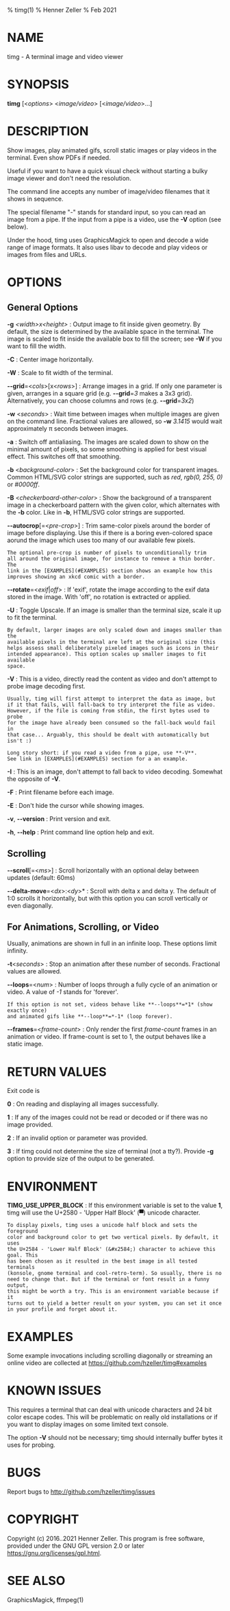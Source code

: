 % timg(1)
% Henner Zeller
% Feb 2021

# NAME

timg - A terminal image and video viewer

# SYNOPSIS

  **timg** [&lt;*options*&gt; &lt;*image/video*&gt; [&lt;*image/video*&gt;...]

# DESCRIPTION

Show images, play animated gifs, scroll static images or play videos in the
terminal. Even show PDFs if needed.

Useful if you want to have a quick visual check without starting a
bulky image viewer and don't need the resolution.

The command line accepts any number of image/video filenames that it shows
in sequence.

The special filename "*-*" stands for standard input, so you can read
an image from a pipe. If the input from a pipe is a video, use the **-V** option
(see below).

Under the hood, timg uses GraphicsMagick to open and decode a wide
range of image formats. It also uses libav to decode and play videos or images
from files and URLs.

# OPTIONS

## General Options
**-g** *&lt;width&gt;x&lt;height&gt;*
:     Output image to fit inside given geometry. By default, the size is
     determined by the available space in the terminal. The image is
     scaled to fit inside the available box to fill the screen; see **-W** if
     you want to fill the width.

**-C**
:    Center image horizontally.

**-W**
:    Scale to fit width of the terminal.

**--grid**=&lt;*cols*&gt;[x&lt;*rows*&gt;]
:    Arrange images in a grid. If only one parameter is given, arranges in a
    square grid (e.g. **--grid**=*3* makes a 3x3 grid). Alternatively, you can choose
    columns and rows (e.g. **--grid**=*3x2*)

**-w** &lt;*seconds*&gt;
:   Wait time between images when multiple images are given on the command
    line. Fractional values are allowed, so **-w** *3.1415* would wait approximately
    π seconds between images.

**-a**
:    Switch off antialiasing. The images are scaled down to show on the
    minimal amount of pixels, so some smoothing is applied for best visual
    effect. This switches off that smoothing.

**-b** &lt;*background-color*&gt;
:    Set the background color for transparent images. Common HTML/SVG color
    strings are supported, such as *red*, *rgb(0, 255, 0)* or *#0000ff*.

**-B** &lt;*checkerboard-other-color*&gt;
:    Show the background of a transparent image in a checkerboard pattern with
    the given color, which alternates with the **-b** color.
    Like in **-b**, HTML/SVG color strings are supported.

**--autocrop**[=&lt;*pre-crop*&gt;]
:    Trim same-color pixels around the border of image before displaying. Use
    this if there is a boring even-colored space aorund the image which uses
    too many of our available few pixels.

    The optional pre-crop is number of pixels to unconditionally trim
    all around the original image, for instance to remove a thin border. The
    link in the [EXAMPLES](#EXAMPLES) section shows an example how this
    improves showing an xkcd comic with a border.

**--rotate**=&lt;*exif*|*off*&gt;
:   If 'exif', rotate the image according to the exif data stored
    in the image. With 'off', no rotation is extracted or applied.

**-U**
:    Toggle Upscale. If an image is smaller than the terminal size, scale
    it up to fit the terminal.

    By default, larger images are only scaled down and images smaller than the
    available pixels in the terminal are left at the original size (this
    helps assess small deliberately pixeled images such as icons in their
    intended appearance). This option scales up smaller images to fit available
    space.

**-V**
:    This is a video, directly read the content as video and don't attempt to
    probe image decoding first.

    Usually, timg will first attempt to interpret the data as image, but
    if it that fails, will fall-back to try interpret the file as video.
    However, if the file is coming from stdin, the first bytes used to probe
    for the image have already been consumed so the fall-back would fail in
    that case... Arguably, this should be dealt with automatically but isn't :)

    Long story short: if you read a video from a pipe, use **-V**.
    See link in [EXAMPLES](#EXAMPLES) section for a an example.

**-I**
:    This is an image, don't attempt to fall back to video decoding. Somewhat
    the opposite of **-V**.

**-F**
:    Print filename before each image.

**-E**
:    Don't hide the cursor while showing images.

**-v**, **--version**
:    Print version and exit.

**-h**, **--help**
:    Print command line option help and exit.

## Scrolling

**--scroll**[=&lt;*ms*&gt;]
:    Scroll horizontally with an optional delay between updates (default: 60ms)

**--delta-move**=&lt;*dx*&gt;\:&lt;*dy*&gt;*
:    Scroll with delta x and delta y. The default of 1:0 scrolls it horizontally,
    but with this option you can scroll vertically or even diagonally.

## For Animations, Scrolling, or Video

Usually, animations are shown in full in an infinite loop. These options
limit infinity.

**-t**&lt;*seconds*&gt;
:   Stop an animation after these number of seconds.
    Fractional values are allowed.

**--loops**=&lt;*num*&gt;
:    Number of loops through a fully cycle of an animation or video.
    A value of *-1* stands for 'forever'.

    If this option is not set, videos behave like **--loops**=*1* (show exactly once)
    and animated gifs like **--loop**=*-1* (loop forever).

**--frames**=&lt;*frame-count*&gt;
:    Only render the first *frame-count* frames in an animation or video.
    If frame-count is set to 1, the output behaves like a static image.

# RETURN VALUES

Exit code is

**0**
:    On reading and displaying all images successfully.

**1**
:    If any of the images could not be read or decoded or if there was no
    image provided.

**2**
:    If an invalid option or parameter was provided.

**3**
:    If timg could not determine the size of terminal (not a tty?). Provide
    **-g** option to provide size of the output to be generated.


# ENVIRONMENT

**TIMG_USE_UPPER_BLOCK**
:     If this environment variable is set to the value **1**, timg will use the
     U+2580 - 'Upper Half Block' (&#x2580;) unicode character.

    To display pixels, timg uses a unicode half block and sets the foreground
    color and background color to get two vertical pixels. By default, it uses
    the U+2584 - 'Lower Half Block' (&#x2584;) character to achieve this goal. This
    has been chosen as it resulted in the best image in all tested terminals
    (konsole, gnome terminal and cool-retro-term). So usually, there is no
    need to change that. But if the terminal or font result in a funny output,
    this might be worth a try. This is an environment variable because if it
    turns out to yield a better result on your system, you can set it once
    in your profile and forget about it.

# EXAMPLES

Some example invocations including scrolling diagonally or streaming an
online video are collected at <https://github.com/hzeller/timg#examples>

# KNOWN ISSUES

This requires a terminal that can deal with unicode characters and 24 bit
color escape codes. This will be problematic on really old installations or
if you want to display images on some limited text console.

The option **-V** should not be necessary; timg should internally buffer bytes
it uses for probing.

# BUGS

Report bugs to <http://github.com/hzeller/timg/issues>

# COPYRIGHT

Copyright (c) 2016..2021 Henner Zeller. This program is free software,
provided under the GNU GPL version 2.0 or later
<https://gnu.org/licenses/gpl.html>.

# SEE ALSO

GraphicsMagick, ffmpeg(1)
